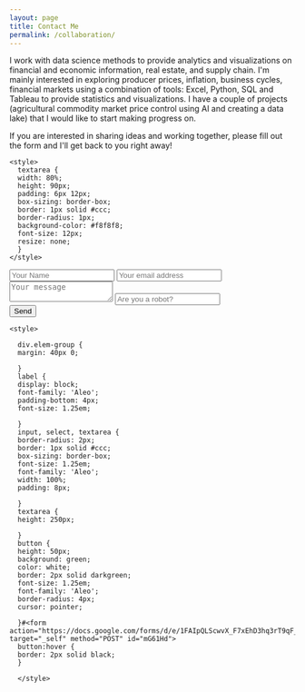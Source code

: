 ```yaml
---
layout: page
title: Contact Me
permalink: /collaboration/
---
```

<html lang="en">
</html>

I work with data science methods to provide analytics and visualizations on financial and economic information,
real estate, and supply chain. I'm mainly interested in exploring producer prices, inflation, business cycles, financial
markets using a combination of tools: Excel, Python, SQL and Tableau to provide statistics and visualizations.
I have a couple of projects (agricultural commodity market price control using AI and creating a data lake) that I would
like to start making progress on.
      </div>
<br />

If you are interested in sharing ideas and working together, please fill out the form and I'll get back to you right away!
<br/>

<html>

    <style>
      textarea {
      width: 80%;
      height: 90px;
      padding: 6px 12px;
      box-sizing: border-box;
      border: 1px solid #ccc;
      border-radius: 1px;
      background-color: #f8f8f8;
      font-size: 12px;
      resize: none;
      }
    </style>
  
<body>
  <div>
    <script type="text/javascript">var submitted=false;</script>
    <iframe name="hidden_iframe" id="hidden_iframe" style="display:none;"onload="if(submitted) {window.location='https://luisfroch.github.io' ;}"></iframe>
    <form method="POST" action="https://docs.google.com/forms/d/e/1FAIpQLScwvX_F7xEhD3hq3rT9qF_B0_E8LAsREGq7IQ44h0mbFW7hkw/formResponse" class="cform" target="hidden_iframe" onsubmit="submitted=true;" />
    <input type="text" name="entry.2005620554" placeholder="Your Name" />
    <input type="email" name="entry.1045781291" placeholder="Your email address" />
    <textarea name="entry.839337160" placeholder="Your message" /></textarea>
  <input type="hidden" name="_subject" value="request" />
  <input type="text" name="_gotcha" style="display:none" />
  <input type="text" name="entry.456892121" placeholder="Are you a robot?" /><br />
  <button type="submit">Send</button>
  </form>
  <div>
</body>

<html>

    <style>
      
      div.elem-group {
      margin: 40px 0;
      
      }
      label {
      display: block;
      font-family: 'Aleo';
      padding-bottom: 4px;
      font-size: 1.25em;
      
      }
      input, select, textarea {
      border-radius: 2px;
      border: 1px solid #ccc;
      box-sizing: border-box;
      font-size: 1.25em;
      font-family: 'Aleo';
      width: 100%;
      padding: 8px;
      
      }
      textarea {
      height: 250px;
      
      }
      button {
      height: 50px;
      background: green;
      color: white;
      border: 2px solid darkgreen;
      font-size: 1.25em;
      font-family: 'Aleo';
      border-radius: 4px;
      cursor: pointer;
      
      }#<form action="https://docs.google.com/forms/d/e/1FAIpQLScwvX_F7xEhD3hq3rT9qF_B0_E8LAsREGq7IQ44h0mbFW7hkw/formResponse" target="_self" method="POST" id="mG61Hd">
      button:hover {
      border: 2px solid black;
      }
      
      </style>

</html>
